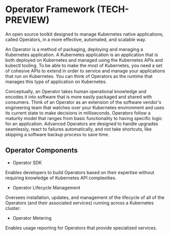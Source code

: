 # Operator Framework (TECH-PREVIEW)

An open source toolkit designed to manage Kubernetes native applications, called
Operators, in a more effective, automated, and scalable way.

An Operator is a method of packaging, deploying and managing a Kubernetes
application. A Kubernetes application is an application that is both deployed on
Kubernetes and managed using the Kubernetes APIs and kubectl tooling. To be able
to make the most of Kubernetes, you need a set of cohesive APIs to extend in
order to service and manage your applications that run on Kubernetes. You can
think of Operators as the runtime that manages this type of application on
Kubernetes.

Conceptually, an Operator takes human operational knowledge and encodes it into
software that is more easily packaged and shared with consumers. Think of an
Operator as an extension of the software vendor's engineering team that watches
over your Kubernetes environment and uses its current state to make decisions in
milliseconds. Operators follow a maturity model that ranges from basic
functionality to having specific logic for an application. Advanced Operators
are designed to handle upgrades seamlessly, react to failures automatically, and
not take shortcuts, like skipping a software backup process to save time.

## Operator Components

- Operator SDK

Enables developers to build Operators based on their expertise without requiring
knowledge of Kubernetes API complexities.

- Operator Lifecycle Management

Oversees installation, updates, and management of the lifecycle of all of the
Operators (and their associated services) running across a Kubernetes cluster.

- Operator Metering

Enables usage reporting for Operators that provide specialized services.
